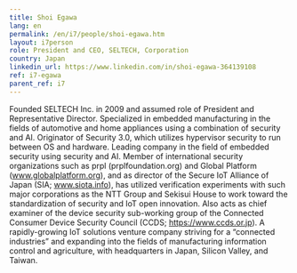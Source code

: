 ```yaml
---
title: Shoi Egawa
lang: en
permalink: /en/i7/people/shoi-egawa.htm
layout: i7person
role: President and CEO, SELTECH, Corporation
country: Japan
linkedin_url: https://www.linkedin.com/in/shoi-egawa-364139108 
ref: i7-egawa
parent_ref: i7
---
```

Founded SELTECH Inc. in 2009 and assumed role of President and Representative Director. Specialized in embedded manufacturing in the fields of automotive and home appliances using a combination of security and AI. Originator of Security 3.0, which utilizes hypervisor security to run between OS and hardware. Leading company in the field of embedded security using security and AI. Member of international security organizations such as prpl (prplfoundation.org) and Global Platform (www.globalplatform.org), and as director of the Secure IoT Alliance of Japan (SIA; www.siota.info), has utilized verification experiments with such major corporations as the NTT Group and Sekisui House to work toward the standardization of security and IoT open innovation. Also acts as chief examiner of the device security sub-working group of the Connected Consumer Device Security Council (CCDS; https://www.ccds.or.jp). A rapidly-growing IoT solutions venture company striving for a “connected industries” and expanding into the fields of manufacturing information control and agriculture, with headquarters in Japan, Silicon Valley, and Taiwan.

